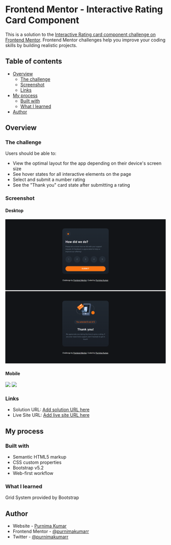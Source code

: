 # Frontend Mentor - Interactive Rating Card Component

This is a solution to the [Interactive Rating card component challenge on Frontend Mentor](https://www.frontendmentor.io/challenges/interactive-rating-component-koxpeBUmI). Frontend Mentor challenges help you improve your coding skills by building realistic projects.

## Table of contents

- [Overview](#overview)
  - [The challenge](#the-challenge)
  - [Screenshot](#screenshot)
  - [Links](#links)
- [My process](#my-process)
  - [Built with](#built-with)
  - [What I learned](#what-i-learned)
- [Author](#author)

## Overview

### The challenge

Users should be able to:

- View the optimal layout for the app depending on their device's screen size
- See hover states for all interactive elements on the page
- Select and submit a number rating
- See the "Thank you" card state after submitting a rating

### Screenshot

#### Desktop

![](./images/screenshot-rating-component-desktop.png)
![](./images/screenshot-rating-component-desktop-2.png)

#### Mobile

![](./images/screenshot-rating-component-mobile.png)
![](./images/screenshot-rating-component-mobile-2.png)

### Links

- Solution URL: [Add solution URL here](https://github.com/purnimakumarr/frontendmentor/tree/main/interactive-rating-component)
- Live Site URL: [Add live site URL here](https://purnimakumarr.github.io/frontendmentor/interactive-rating-component/)

## My process

### Built with

- Semantic HTML5 markup
- CSS custom properties
- Bootstrap v5.2
- Web-first workflow

### What I learned

Grid System provided by Bootstrap

## Author

- Website - [Purnima Kumar](https://purnimakumarr.github.io/)
- Frontend Mentor - [@purnimakumarr](https://www.frontendmentor.io/profile/purnimakumarr)
- Twitter - [@purnimakumarr](https://www.twitter.com/purnimakumarr)
